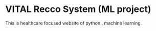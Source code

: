 # VITAL Recco System (ML project)
 This is healthcare focused website of python , machine learning.
